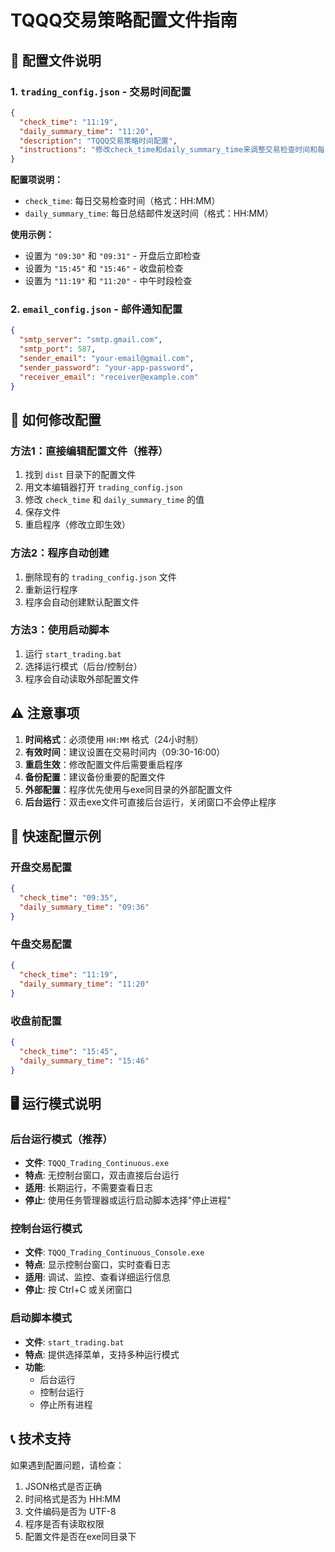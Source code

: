 # TQQQ交易策略配置文件指南

## 📁 配置文件说明

### 1. `trading_config.json` - 交易时间配置
```json
{
  "check_time": "11:19",
  "daily_summary_time": "11:20",
  "description": "TQQQ交易策略时间配置",
  "instructions": "修改check_time和daily_summary_time来调整交易检查时间和每日总结时间"
}
```

**配置项说明：**
- `check_time`: 每日交易检查时间（格式：HH:MM）
- `daily_summary_time`: 每日总结邮件发送时间（格式：HH:MM）

**使用示例：**
- 设置为 `"09:30"` 和 `"09:31"` - 开盘后立即检查
- 设置为 `"15:45"` 和 `"15:46"` - 收盘前检查
- 设置为 `"11:19"` 和 `"11:20"` - 中午时段检查

### 2. `email_config.json` - 邮件通知配置
```json
{
  "smtp_server": "smtp.gmail.com",
  "smtp_port": 587,
  "sender_email": "your-email@gmail.com",
  "sender_password": "your-app-password",
  "receiver_email": "receiver@example.com"
}
```

## 🔧 如何修改配置

### 方法1：直接编辑配置文件（推荐）
1. 找到 `dist` 目录下的配置文件
2. 用文本编辑器打开 `trading_config.json`
3. 修改 `check_time` 和 `daily_summary_time` 的值
4. 保存文件
5. 重启程序（修改立即生效）

### 方法2：程序自动创建
1. 删除现有的 `trading_config.json` 文件
2. 重新运行程序
3. 程序会自动创建默认配置文件

### 方法3：使用启动脚本
1. 运行 `start_trading.bat`
2. 选择运行模式（后台/控制台）
3. 程序会自动读取外部配置文件

## ⚠️ 注意事项

1. **时间格式**：必须使用 `HH:MM` 格式（24小时制）
2. **有效时间**：建议设置在交易时间内（09:30-16:00）
3. **重启生效**：修改配置文件后需要重启程序
4. **备份配置**：建议备份重要的配置文件
5. **外部配置**：程序优先使用与exe同目录的外部配置文件
6. **后台运行**：双击exe文件可直接后台运行，关闭窗口不会停止程序

## 🚀 快速配置示例

### 开盘交易配置
```json
{
  "check_time": "09:35",
  "daily_summary_time": "09:36"
}
```

### 午盘交易配置
```json
{
  "check_time": "11:19",
  "daily_summary_time": "11:20"
}
```

### 收盘前配置
```json
{
  "check_time": "15:45",
  "daily_summary_time": "15:46"
}
```

## 🖥️ 运行模式说明

### 后台运行模式（推荐）
- **文件**: `TQQQ_Trading_Continuous.exe`
- **特点**: 无控制台窗口，双击直接后台运行
- **适用**: 长期运行，不需要查看日志
- **停止**: 使用任务管理器或运行启动脚本选择"停止进程"

### 控制台运行模式
- **文件**: `TQQQ_Trading_Continuous_Console.exe`
- **特点**: 显示控制台窗口，实时查看日志
- **适用**: 调试、监控、查看详细运行信息
- **停止**: 按 Ctrl+C 或关闭窗口

### 启动脚本模式
- **文件**: `start_trading.bat`
- **特点**: 提供选择菜单，支持多种运行模式
- **功能**: 
  - 后台运行
  - 控制台运行
  - 停止所有进程

## 📞 技术支持

如果遇到配置问题，请检查：
1. JSON格式是否正确
2. 时间格式是否为 HH:MM
3. 文件编码是否为 UTF-8
4. 程序是否有读取权限
5. 配置文件是否在exe同目录下 
